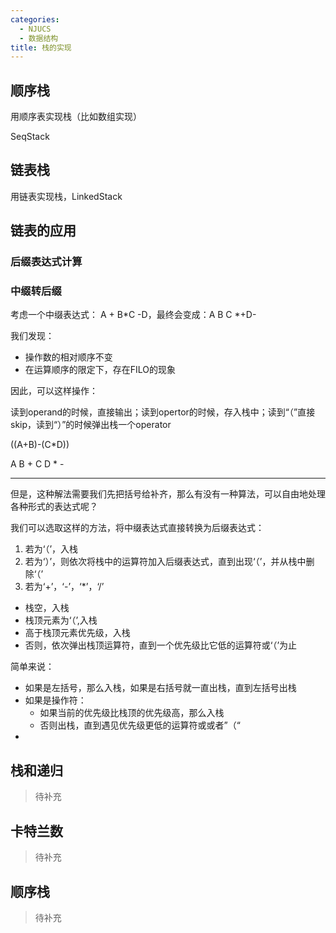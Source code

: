 ```yaml
---
categories:
  - NJUCS
  - 数据结构
title: 栈的实现
---
```


## 顺序栈

用顺序表实现栈（比如数组实现）

SeqStack

## 链表栈

用链表实现栈，LinkedStack

## 链表的应用

### 后缀表达式计算



### 中缀转后缀

考虑一个中缀表达式： A + B*C -D，最终会变成：A B C *+D-

我们发现：

-   操作数的相对顺序不变
-   在运算顺序的限定下，存在FILO的现象

因此，可以这样操作：

读到operand的时候，直接输出；读到opertor的时候，存入栈中；读到“（”直接skip，读到“）”的时候弹出栈一个operator

((A+B)-(C*D))

A B + C D * - 

---

但是，这种解法需要我们先把括号给补齐，那么有没有一种算法，可以自由地处理各种形式的表达式呢？

我们可以选取这样的方法，将中缀表达式直接转换为后缀表达式：

1.  若为‘（’，入栈
2.  若为‘）’，则依次将栈中的运算符加入后缀表达式，直到出现‘（’，并从栈中删除‘（’
3.  若为‘+’，‘-’，‘*’，‘/’

-   栈空，入栈
-   栈顶元素为‘（’,入栈
-   高于栈顶元素优先级，入栈
-   否则，依次弹出栈顶运算符，直到一个优先级比它低的运算符或‘（’为止

简单来说：

-   如果是左括号，那么入栈，如果是右括号就一直出栈，直到左括号出栈
-   如果是操作符：
    -   如果当前的优先级比栈顶的优先级高，那么入栈
    -   否则出栈，直到遇见优先级更低的运算符或或者”（“
-

## 栈和递归
> 待补充

## 卡特兰数
> 待补充
## 顺序栈
> 待补充

